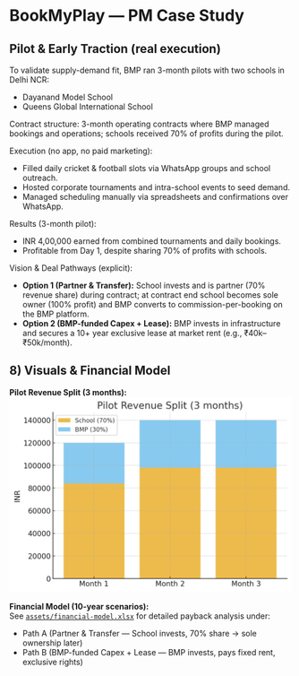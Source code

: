 # BookMyPlay — PM Case Study

## Pilot & Early Traction (real execution)
To validate supply-demand fit, BMP ran 3-month pilots with two schools in Delhi NCR:

- Dayanand Model School  
- Queens Global International School

Contract structure: 3-month operating contracts where BMP managed bookings and operations; schools received 70% of profits during the pilot.

Execution (no app, no paid marketing):
- Filled daily cricket & football slots via WhatsApp groups and school outreach.
- Hosted corporate tournaments and intra-school events to seed demand.
- Managed scheduling manually via spreadsheets and confirmations over WhatsApp.

Results (3-month pilot):
- INR 4,00,000 earned from combined tournaments and daily bookings.  
- Profitable from Day 1, despite sharing 70% of profits with schools.

Vision & Deal Pathways (explicit):
- **Option 1 (Partner & Transfer):** School invests and is partner (70% revenue share) during contract; at contract end school becomes sole owner (100% profit) and BMP converts to commission-per-booking on the BMP platform.
- **Option 2 (BMP-funded Capex + Lease):** BMP invests in infrastructure and secures a 10+ year exclusive lease at market rent (e.g., ₹40k–₹50k/month).


## 8) Visuals & Financial Model

**Pilot Revenue Split (3 months):**  
![Revenue Split](assets/revenue-split.png)

**Financial Model (10-year scenarios):**  
See [`assets/financial-model.xlsx`](assets/financial-model.xlsx) for detailed payback analysis under:
- Path A (Partner & Transfer — School invests, 70% share → sole ownership later)
- Path B (BMP-funded Capex + Lease — BMP invests, pays fixed rent, exclusive rights)
